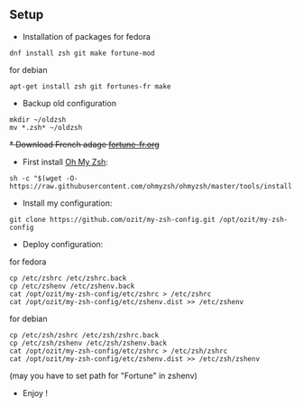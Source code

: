 Setup
-----
* Installation of packages
for fedora
~~~
dnf install zsh git make fortune-mod
~~~
for debian
~~~
apt-get install zsh git fortunes-fr make
~~~
* Backup old configuration
~~~
mkdir ~/oldzsh
mv *.zsh* ~/oldzsh
~~~
~~* Download French adage [fortune-fr.org](http://www.fortunes-fr.org/#download)~~

* First install  [Oh My Zsh](https://github.com/robbyrussell/oh-my-zsh):
~~~
sh -c "$(wget -O- https://raw.githubusercontent.com/ohmyzsh/ohmyzsh/master/tools/install.sh)"
~~~
* Install my configuration:
~~~
git clone https://github.com/ozit/my-zsh-config.git /opt/ozit/my-zsh-config
~~~
* Deploy configuration:

for fedora
~~~
cp /etc/zshrc /etc/zshrc.back
cp /etc/zshenv /etc/zshenv.back
cat /opt/ozit/my-zsh-config/etc/zshrc > /etc/zshrc
cat /opt/ozit/my-zsh-config/etc/zshenv.dist >> /etc/zshenv
~~~

for debian
~~~
cp /etc/zsh/zshrc /etc/zsh/zshrc.back
cp /etc/zsh/zshenv /etc/zsh/zshenv.back
cat /opt/ozit/my-zsh-config/etc/zshrc > /etc/zsh/zshrc
cat /opt/ozit/my-zsh-config/etc/zshenv.dist >> /etc/zsh/zshenv
~~~

(may you have to set path for "Fortune" in zshenv)

* Enjoy !
